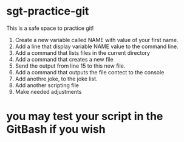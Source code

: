 # sgt-practice-git
This is a safe space to practice git!

1. Create a new variable called NAME with value of your first name.
2. Add a line that display variable NAME value to the command line.
3. Add a command that lists files in the current directory
4. Add a command that creates a new file
5. Send the output from line 15 to this new file.
6. Add a command that outputs the file contect to the console
7. Add anothre joke, to the joke list.
8. Add another scripting file
9. Make needed adjustments
# you may test your script in the GitBash if you wish
